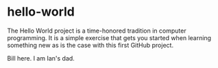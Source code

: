 # hello-world
The Hello World project is a time-honored tradition in computer programming. It is a simple exercise that gets you started when learning something new as is the case with this first GitHub project.

Bill here. I am Ian's dad.

